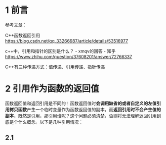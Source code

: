 # 1 前言

参考文章：

C++函数返回引用       https://blog.csdn.net/qq_33266987/article/details/53516977

c++中，引用和指针的区别是什么？ - xmqv的回答 - 知乎      https://www.zhihu.com/question/37608201/answer/72766337


C++有三种传递方式：值传递、引用传递、指针传递

# 2 引用作为函数的返回值

函数返回值和返回引用是不同的！函数返回值时**会调用缺省的或者自定义的左值引用拷贝函数**产生一个临时变量作为函数返回值的副本，而**返回引用时不会产生值的副本**，既然是引用，那引用谁呢？这个问题必须清楚，否则将无法理解返回引用到底是个什么概念。以下是几种引用情况：

## 2.1 